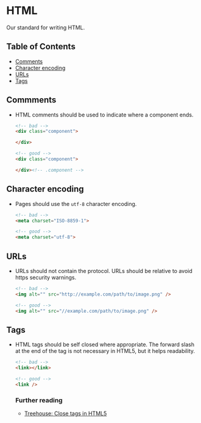 # HTML

Our standard for writing HTML.


## Table of Contents

- [Comments](#comments)
- [Character encoding](#character-encoding)
- [URLs](#urls)
- [Tags](#tags)


## Commments

- HTML comments should be used to indicate where a component ends.

    ```html
    <!-- bad -->
    <div class="component">

    </div>

    <!-- good -->
    <div class="component">

    </div><!-- .component -->
    ```

## Character encoding

- Pages should use the `utf-8` character encoding.

    ```html
    <!-- bad -->
    <meta charset="ISO-8859-1">

    <!-- good -->
    <meta charset="utf-8">
    ```


## URLs

- URLs should not contain the protocol. URLs should be relative to avoid https security warnings.

    ```html
    <!-- bad -->
    <img alt="" src="http://example.com/path/to/image.png" />

    <!-- good -->
    <img alt="" src="//example.com/path/to/image.png" />
    ```


## Tags

- HTML tags should be self closed where appropriate.
The forward slash at the end of the tag is not necessary in HTML5, but it helps readability.

    ```html
    <!-- bad -->
    <link></link>

    <!-- good -->
    <link />
    ```

    ### Further reading

    - [Treehouse: Close tags in HTML5](http://blog.teamtreehouse.com/to-close-or-not-to-close-tags-in-html5)